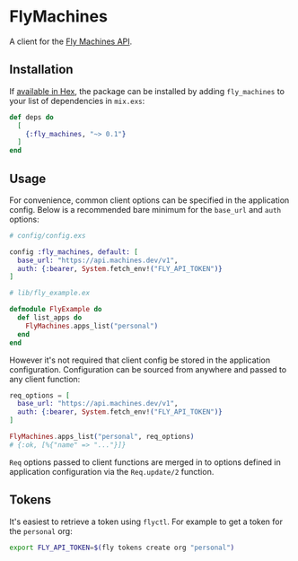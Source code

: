 # FlyMachines

A client for the
[Fly Machines API](https://docs.machines.dev/swagger/index.html).

## Installation

If [available in Hex](https://hex.pm/docs/publish), the package can be installed
by adding `fly_machines` to your list of dependencies in `mix.exs`:

```elixir
def deps do
  [
    {:fly_machines, "~> 0.1"}
  ]
end
```

## Usage

For convenience, common client options can be specified in the application
config. Below is a recommended bare minimum for the `base_url` and `auth`
options:

```elixir
# config/config.exs

config :fly_machines, default: [
  base_url: "https://api.machines.dev/v1",
  auth: {:bearer, System.fetch_env!("FLY_API_TOKEN")}
]

# lib/fly_example.ex

defmodule FlyExample do
  def list_apps do
    FlyMachines.apps_list("personal")
  end
end
```

However it's not required that client config be stored in the application
configuration. Configuration can be sourced from anywhere and passed to any
client function:

```elixir
req_options = [
  base_url: "https://api.machines.dev/v1",
  auth: {:bearer, System.fetch_env!("FLY_API_TOKEN")}
]

FlyMachines.apps_list("personal", req_options)
# {:ok, [%{"name" => "..."}]}
```

`Req` options passed to client functions are merged in to options defined in
application configuration via the `Req.update/2` function.

## Tokens

It's easiest to retrieve a token using `flyctl`. For example to get a token for
the `personal` org:

```bash
export FLY_API_TOKEN=$(fly tokens create org "personal")
```

